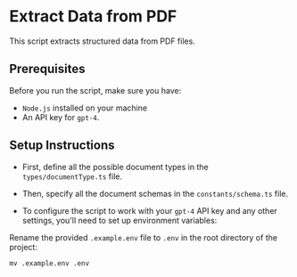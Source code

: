 # Extract Data from PDF

This script extracts structured data from PDF files.

## Prerequisites

Before you run the script, make sure you have:

- `Node.js` installed on your machine
- An API key for `gpt-4`.

## Setup Instructions

- First, define all the possible document types in the `types/documentType.ts` file.
- Then, specify all the document schemas in the `constants/schema.ts` file.

- To configure the script to work with your `gpt-4` API key and any other settings, you'll need to set up environment variables:

Rename the provided `.example.env` file to `.env` in the root directory of the project:

```mv .example.env .env```



